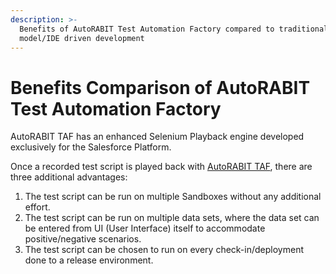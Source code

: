 ```yaml
---
description: >-
  Benefits of AutoRABIT Test Automation Factory compared to traditional
  model/IDE driven development
---
```


# Benefits Comparison of AutoRABIT Test Automation Factory

AutoRABIT TAF has an enhanced Selenium Playback engine developed exclusively for the Salesforce Platform.

Once a recorded test script is played back with [AutoRABIT TAF](https://www.autorabit.com/blog/how-salesforce-test-automation-speeds-up-your-release-cycle/), there are three additional advantages:

1. The test script can be run on multiple Sandboxes without any additional effort.
2. The test script can be run on multiple data sets, where the data set can be entered from UI (User Interface) itself to accommodate positive/negative scenarios.
3. The test script can be chosen to run on every check-in/deployment done to a release environment.
